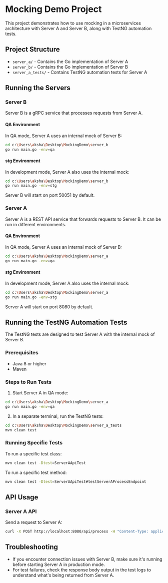 # Mocking Demo Project

This project demonstrates how to use mocking in a microservices architecture with Server A and Server B, along with TestNG automation tests.

## Project Structure

- `server_a/` - Contains the Go implementation of Server A
- `server_b/` - Contains the Go implementation of Server B
- `server_a_tests/` - Contains TestNG automation tests for Server A

## Running the Servers

### Server B

Server B is a gRPC service that processes requests from Server A.

#### QA Environment

In QA mode, Server A uses an internal mock of Server B:
```bash
cd c:\Users\aksha\Desktop\MockingDemo\server_b
go run main.go -env=qa
```

#### stg Environment

In development mode, Server A also uses the internal mock:
```bash
cd c:\Users\aksha\Desktop\MockingDemo\server_b
go run main.go -env=stg
```

Server B will start on port 50051 by default.

### Server A

Server A is a REST API service that forwards requests to Server B. It can be run in different environments.


#### QA Environment

In QA mode, Server A uses an internal mock of Server B:
```bash
cd c:\Users\aksha\Desktop\MockingDemo\server_a
go run main.go -env=qa
```

#### stg Environment

In development mode, Server A also uses the internal mock:
```bash
cd c:\Users\aksha\Desktop\MockingDemo\server_a
go run main.go -env=stg
```

Server A will start on port 8080 by default.

## Running the TestNG Automation Tests

The TestNG tests are designed to test Server A with the internal mock of Server B.

### Prerequisites

- Java 8 or higher
- Maven

### Steps to Run Tests

1. Start Server A in QA mode:
```bash
cd c:\Users\aksha\Desktop\MockingDemo\server_a
go run main.go -env=qa
```

2. In a separate terminal, run the TestNG tests:
```bash
cd c:\Users\aksha\Desktop\MockingDemo\server_a_tests
mvn clean test
```

### Running Specific Tests

To run a specific test class:
```bash
mvn clean test -Dtest=ServerAApiTest
```

To run a specific test method:
```bash
mvn clean test -Dtest=ServerAApiTest#testServerAProcessEndpoint
```

## API Usage

### Server A API

Send a request to Server A:
```bash
curl -X POST http://localhost:8080/api/process -H "Content-Type: application/json" -d "{\"userId\":\"user123\",\"query\":\"test query\"}"
```

## Troubleshooting

- If you encounter connection issues with Server B, make sure it's running before starting Server A in production mode.
- For test failures, check the response body output in the test logs to understand what's being returned from Server A.
